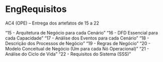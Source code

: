 # EngRequisitos
AC4 (OPE) – Entrega dos artefatos de 15 a 22

“15 - Arquitetura de Negócio para cada Cenário”
“16 - DFD Essencial para cada Capacidade”
“17 - Análise dos Eventos para cada Cenário”
“18 - Descrição dos Processos de Negócio”
“19 - Regras de Negócio”
“20 - Modelo Conceitual de Negócio (Um para cada Nó Operacional)”
“21 - Análise do Ciclo de Vida”
“22 - Requisitos do Sistema (SSS)”

